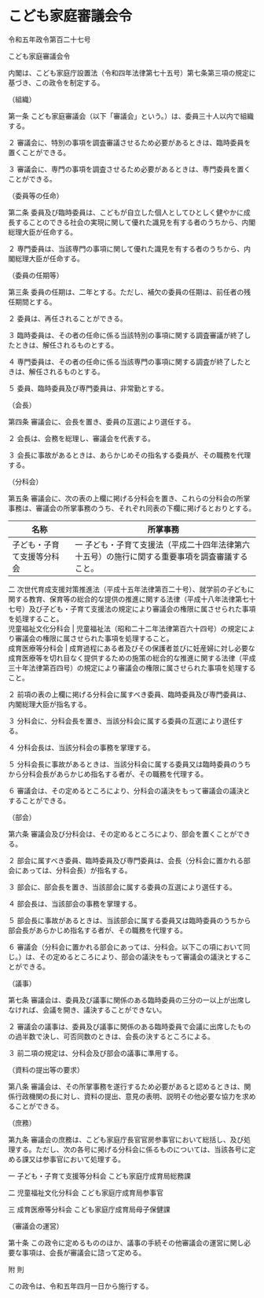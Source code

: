 # こども家庭審議会令

令和五年政令第百二十七号

こども家庭審議会令

内閣は、こども家庭庁設置法（令和四年法律第七十五号）第七条第三項の規定に基づき、この政令を制定する。

（組織）

第一条 こども家庭審議会（以下「審議会」という。）は、委員三十人以内で組織する。

２ 審議会に、特別の事項を調査審議させるため必要があるときは、臨時委員を置くことができる。

３ 審議会に、専門の事項を調査させるため必要があるときは、専門委員を置くことができる。

（委員等の任命）

第二条 委員及び臨時委員は、こどもが自立した個人としてひとしく健やかに成長することのできる社会の実現に関して優れた識見を有する者のうちから、内閣総理大臣が任命する。

２ 専門委員は、当該専門の事項に関して優れた識見を有する者のうちから、内閣総理大臣が任命する。

（委員の任期等）

第三条 委員の任期は、二年とする。ただし、補欠の委員の任期は、前任者の残任期間とする。

２ 委員は、再任されることができる。

３ 臨時委員は、その者の任命に係る当該特別の事項に関する調査審議が終了したときは、解任されるものとする。

４ 専門委員は、その者の任命に係る当該専門の事項に関する調査が終了したときは、解任されるものとする。

５ 委員、臨時委員及び専門委員は、非常勤とする。

（会長）

第四条 審議会に、会長を置き、委員の互選により選任する。

２ 会長は、会務を総理し、審議会を代表する。

３ 会長に事故があるときは、あらかじめその指名する委員が、その職務を代理する。

（分科会）

第五条 審議会に、次の表の上欄に掲げる分科会を置き、これらの分科会の所掌事務は、審議会の所掌事務のうち、それぞれ同表の下欄に掲げるとおりとする。

名称 | 所掌事務  
---|---  
子ども・子育て支援等分科会 |  一 子ども・子育て支援法（平成二十四年法律第六十五号）の施行に関する重要事項を調査審議すること。  
二 次世代育成支援対策推進法（平成十五年法律第百二十号）、就学前の子どもに関する教育、保育等の総合的な提供の推進に関する法律（平成十八年法律第七十七号）及び子ども・子育て支援法の規定により審議会の権限に属させられた事項を処理すること。  
児童福祉文化分科会 | 児童福祉法（昭和二十二年法律第百六十四号）の規定により審議会の権限に属させられた事項を処理すること。  
成育医療等分科会 | 成育過程にある者及びその保護者並びに妊産婦に対し必要な成育医療等を切れ目なく提供するための施策の総合的な推進に関する法律（平成三十年法律第百四号）の規定により審議会の権限に属させられた事項を処理すること。  
  
２ 前項の表の上欄に掲げる分科会に属すべき委員、臨時委員及び専門委員は、内閣総理大臣が指名する。

３ 分科会に、分科会長を置き、当該分科会に属する委員の互選により選任する。

４ 分科会長は、当該分科会の事務を掌理する。

５ 分科会長に事故があるときは、当該分科会に属する委員又は臨時委員のうちから分科会長があらかじめ指名する者が、その職務を代理する。

６ 審議会は、その定めるところにより、分科会の議決をもって審議会の議決とすることができる。

（部会）

第六条 審議会及び分科会は、その定めるところにより、部会を置くことができる。

２ 部会に属すべき委員、臨時委員及び専門委員は、会長（分科会に置かれる部会にあっては、分科会長）が指名する。

３ 部会に、部会長を置き、当該部会に属する委員の互選により選任する。

４ 部会長は、当該部会の事務を掌理する。

５ 部会長に事故があるときは、当該部会に属する委員又は臨時委員のうちから部会長があらかじめ指名する者が、その職務を代理する。

６ 審議会（分科会に置かれる部会にあっては、分科会。以下この項において同じ。）は、その定めるところにより、部会の議決をもって審議会の議決とすることができる。

（議事）

第七条 審議会は、委員及び議事に関係のある臨時委員の三分の一以上が出席しなければ、会議を開き、議決することができない。

２ 審議会の議事は、委員及び議事に関係のある臨時委員で会議に出席したものの過半数で決し、可否同数のときは、会長の決するところによる。

３ 前二項の規定は、分科会及び部会の議事に準用する。

（資料の提出等の要求）

第八条 審議会は、その所掌事務を遂行するため必要があると認めるときは、関係行政機関の長に対し、資料の提出、意見の表明、説明その他必要な協力を求めることができる。

（庶務）

第九条 審議会の庶務は、こども家庭庁長官官房参事官において総括し、及び処理する。ただし、次の各号に掲げる分科会に係るものについては、当該各号に定める課又は参事官において処理する。

一 子ども・子育て支援等分科会 こども家庭庁成育局総務課

二 児童福祉文化分科会 こども家庭庁成育局参事官

三 成育医療等分科会 こども家庭庁成育局母子保健課

（審議会の運営）

第十条 この政令に定めるもののほか、議事の手続その他審議会の運営に関し必要な事項は、会長が審議会に諮って定める。

附 則

この政令は、令和五年四月一日から施行する。
